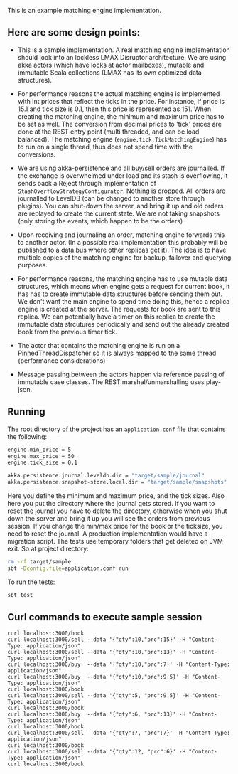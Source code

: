 This is an example matching engine implementation.

## Here are some design points:

- This is a sample implementation. A real matching engine implementation should look into an lockless LMAX Disruptor architecture. We are using akka actors (which have locks at actor mailboxes), mutable and immutable Scala collections (LMAX has its own optimized data structures).

- For performance reasons the actual matching engine is implemented with Int prices that reflect the ticks in the price. For instance, if price is 15.1 and tick size is 0.1, then this price is represented as 151. When creating the matching engine, the minimum and maximum price has to be set as well. The conversion from decimal prices to 'tick' prices are done at the REST entry point (multi threaded, and can be load balanced). The matching engine (`engine.tick.TickMatchingEngine`) has to run on a single thread, thus does not spend time with the conversions.

- We are using akka-persistence and all buy/sell orders are journalled. If the exchange is overwhelmed under load and its stash is overflowing, it sends back a Reject through implementation of `StashOverflowStrategyConfigurator`. Nothing is dropped. All orders are journalled to LevelDB (can be changed to another store through plugins). You can shut-down the server, and bring it up and old orders are replayed to create the current state. We are not taking snapshots (only storing the events, which happen to be the orders)

- Upon receiving and journaling an order, matching engine forwards this to another actor. (In a possible real implementation this probably will be published to a data bus where other replicas get it). The idea is to have multiple copies of the matching engine for backup, failover and querying purposes.

- For performance reasons, the matching engine has to use mutable data structures, which means when engine gets a request for current book, it has has to create immutable data structures before sending them out. We don't want the main engine to spend time doing this, hence a replica engine is created at the server. The requests for book are sent to this replica. We can potentially have a timer on this replica to create the immutable data strcutures periodically and send out the already created book from the previous timer tick.

- The actor that contains the matching engine is run on a PinnedThreadDispatcher so it is always mapped to the same thread (performance considerations)

- Message passing between the actors happen via reference passing of immutable case classes. The REST marshal/unmarshalling uses play-json.

## Running
The root directory of the project has an `application.conf` file that contains the following:
```bash
engine.min_price = 5
engine.max_price = 50
engine.tick_size = 0.1

akka.persistence.journal.leveldb.dir = "target/sample/journal"
akka.persistence.snapshot-store.local.dir = "target/sample/snapshots"
```
Here you define the minimum and maximum price, and the tick sizes. Also here you put the directory where the journal gets stored. If you want to reset the journal you have to delete the directory, otherwise when you shut down the server and bring it up you will see the orders from previous session. If you change the min/max price for the book or the ticksize, you need to reset the journal. A production implementation would have a migration script. The tests use temporary folders that get deleted on JVM exit. So at project directory:

```bash
rm -rf target/sample
sbt -Dconfig.file=application.conf run
```

To run the tests:
```bash
sbt test
```

## Curl commands to execute sample session
```curl
curl localhost:3000/book
curl localhost:3000/sell --data '{"qty":10,"prc":15}' -H "Content-Type: application/json"
curl localhost:3000/sell --data '{"qty":10,"prc":13}' -H "Content-Type: application/json"
curl localhost:3000/buy  --data '{"qty":10,"prc":7}' -H "Content-Type: application/json"
curl localhost:3000/buy  --data '{"qty":10,"prc":9.5}' -H "Content-Type: application/json"
curl localhost:3000/book
curl localhost:3000/sell --data '{"qty":5, "prc":9.5}' -H "Content-Type: application/json"
curl localhost:3000/book
curl localhost:3000/buy  --data '{"qty":6, "prc":13}' -H "Content-Type: application/json"
curl localhost:3000/book
curl localhost:3000/sell --data '{"qty":7, "prc":7}' -H "Content-Type: application/json"
curl localhost:3000/book
curl localhost:3000/sell --data '{"qty":12, "prc":6}' -H "Content-Type: application/json"
curl localhost:3000/book
```